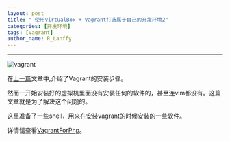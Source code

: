 ```yaml
---
layout: post
title: " 使用VirtualBox + Vagrant打造属于自己的开发环境2"
categories: [开发环境]
tags: [Vagrant]
author_name: R_Lanffy
---
```

---

![vagrant](http://sfault-image.b0.upaiyun.com/c1/eb/c1eb8c927b0b255d6de2532ae2564877)

在[上一篇](http://lanffy.github.io/2015/09/28/使用virtualbox_+_vagrant打造属于自己的开发环境1/)文章中,介绍了Vagrant的安装步骤。

然而一开始安装好的虚拟机里面没有安装任何的软件的，甚至连vim都没有。这篇文章就是为了解决这个问题的。

这里准备了一些shell，用来在安装vagrant的时候安装的一些软件。

详情请查看[VagrantForPhp](https://github.com/lanffy/VagrantForPhp)。
